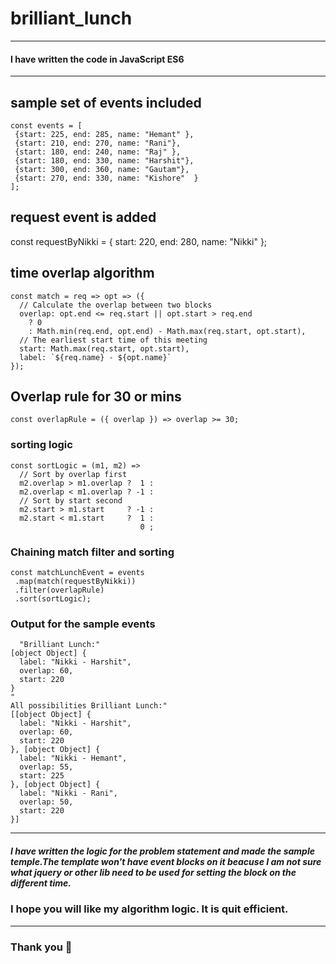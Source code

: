 # brilliant_lunch
---
#### I have written the code in JavaScript ES6
---
## sample set of events included
```
const events = [
 {start: 225, end: 285, name: "Hemant" },
 {start: 210, end: 270, name: "Rani"},
 {start: 180, end: 240, name: "Raj" },
 {start: 180, end: 330, name: "Harshit"},
 {start: 300, end: 360, name: "Gautam"},
 {start: 270, end: 330, name: "Kishore"  }
];
```
## request event is added
const requestByNikki = { start: 220, end: 280, name: "Nikki" };

## time overlap algorithm
```
const match = req => opt => ({
  // Calculate the overlap between two blocks
  overlap: opt.end <= req.start || opt.start > req.end
    ? 0
    : Math.min(req.end, opt.end) - Math.max(req.start, opt.start),
  // The earliest start time of this meeting
  start: Math.max(req.start, opt.start),
  label: `${req.name} - ${opt.name}`
});
```

## Overlap rule for 30 or mins
```
const overlapRule = ({ overlap }) => overlap >= 30;
```

### sorting logic
```
const sortLogic = (m1, m2) => 
  // Sort by overlap first
  m2.overlap > m1.overlap ?  1 : 
  m2.overlap < m1.overlap ? -1 :
  // Sort by start second
  m2.start > m1.start     ? -1 :
  m2.start < m1.start     ?  1 :
                             0 ;
  ```
                             
 ### Chaining match filter and sorting
 ```
const matchLunchEvent = events
  .map(match(requestByNikki))
  .filter(overlapRule)
  .sort(sortLogic);
 ```
 
### Output for the sample events
```
  "Brilliant Lunch:"
[object Object] {
  label: "Nikki - Harshit",
  overlap: 60,
  start: 220
}
"
All possibilities Brilliant Lunch:"
[[object Object] {
  label: "Nikki - Harshit",
  overlap: 60,
  start: 220
}, [object Object] {
  label: "Nikki - Hemant",
  overlap: 55,
  start: 225
}, [object Object] {
  label: "Nikki - Rani",
  overlap: 50,
  start: 220
}]
```
---
  ##### I have written the logic for the problem statement and made the sample temple.The template won't have event blocks on it beacuse I am not sure what jquery or other lib need to be used for setting the block on the different time.
  
  ### I hope you will like my algorithm logic. It is quit efficient.
  ---
  ### Thank you 🙏
